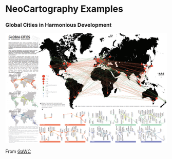 # NeoCartography Examples

### Global Cities in Harmonious Development

![](global_cities.png)

From [GaWC](http://i.imgur.com/ZpVltME.png)